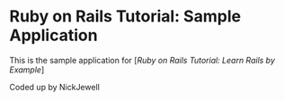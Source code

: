 # Ruby on Rails Tutorial: Sample Application

This is the sample application for [*Ruby on Rails Tutorial: Learn Rails by Example*]

Coded up by NickJewell